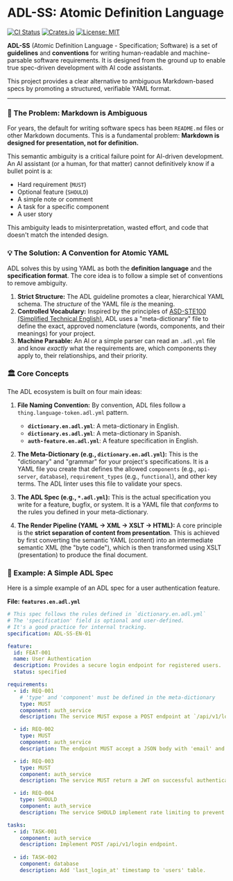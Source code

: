 # ADL-SS: Atomic Definition Language

[![CI Status](https://img.shields.io/github/actions/workflow/status/username/adl/ci.yml?branch=main&style=flat-square)](https://github.com/username/adl/actions)
[![Crates.io](https://img.shields.io/crates/v/adl.svg?style=flat-square)](https://crates.io/crates/adl)
[![License: MIT](https://img.shields.io/badge/License-MIT-yellow.svg?style=flat-square)](https://opensource.org/licenses/MIT)

**ADL-SS** (Atomic Definition Language - Specification; Software) is a set of **guidelines** and **conventions** for writing human-readable and machine-parsable software requirements. It is designed from the ground up to enable true spec-driven development with AI code assistants.

This project provides a clear alternative to ambiguous Markdown-based specs by promoting a structured, verifiable YAML format.

---

### 💬 The Problem: Markdown is Ambiguous

For years, the default for writing software specs has been `README.md` files or other Markdown documents. This is a fundamental problem: **Markdown is designed for presentation, not for definition.**

This semantic ambiguity is a critical failure point for AI-driven development. An AI assistant (or a human, for that matter) cannot definitively know if a bullet point is a:

* Hard requirement (`MUST`)
* Optional feature (`SHOULD`)
* A simple note or comment
* A task for a specific component
* A user story

This ambiguity leads to misinterpretation, wasted effort, and code that doesn't match the intended design.

### 💡 The Solution: A Convention for Atomic YAML

ADL solves this by using YAML as both the **definition language** and the **specification format**. The core idea is to follow a simple set of conventions to remove ambiguity.

1.  **Strict Structure:** The ADL guideline promotes a clear, hierarchical YAML schema. The *structure* of the YAML file *is* the meaning.
2.  **Controlled Vocabulary:** Inspired by the principles of [ASD-STE100 (Simplified Technical English)](https://www.asd-ste100.org/), ADL uses a "meta-dictionary" file to define the exact, approved nomenclature (words, components, and their meanings) for your project.
3.  **Machine Parsable:** An AI or a simple parser can read an `.adl.yml` file and know *exactly* what the requirements are, which components they apply to, their relationships, and their priority.

### 🏛️ Core Concepts

The ADL ecosystem is built on four main ideas:

1.  **File Naming Convention:**
    By convention, ADL files follow a `thing.language-token.adl.yml` pattern.
    * **`dictionary.en.adl.yml`**: A meta-dictionary in English.
    * **`dictionary.es.adl.yml`**: A meta-dictionary in Spanish.
    * **`auth-feature.en.adl.yml`**: A feature specification in English.

2.  **The Meta-Dictionary (e.g., `dictionary.en.adl.yml`):**
    This is the "dictionary" and "grammar" for your project's specifications. It is a YAML file you create that defines the allowed `components` (e.g., `api-server`, `database`), `requirement_types` (e.g., `functional`), and other key terms. The ADL linter uses this file to validate your specs.

3.  **The ADL Spec (e.g., `*.adl.yml`):**
    This is the actual specification you write for a feature, bugfix, or system. It is a YAML file that *conforms* to the rules you defined in your meta-dictionary.

4.  **The Render Pipeline (YAML → XML → XSLT → HTML):**
    A core principle is the **strict separation of content from presentation**. This is achieved by first converting the semantic YAML (content) into an intermediate semantic XML (the "byte code"), which is then transformed using XSLT (presentation) to produce the final document.

### 🧩 Example: A Simple ADL Spec

Here is a simple example of an ADL spec for a user authentication feature.

**File: `features.en.adl.yml`**
```yaml
# This spec follows the rules defined in `dictionary.en.adl.yml`
# The 'specification' field is optional and user-defined.
# It's a good practice for internal tracking.
specification: ADL-SS-EN-01

feature:
  id: FEAT-001
  name: User Authentication
  description: Provides a secure login endpoint for registered users.
  status: specified

requirements:
  - id: REQ-001
    # 'type' and 'component' must be defined in the meta-dictionary
    type: MUST
    component: auth_service
    description: The service MUST expose a POST endpoint at `/api/v1/login`.

  - id: REQ-002
    type: MUST
    component: auth_service
    description: The endpoint MUST accept a JSON body with 'email' and 'password'.

  - id: REQ-003
    type: MUST
    component: auth_service
    description: The service MUST return a JWT on successful authentication.

  - id: REQ-004
    type: SHOULD
    component: auth_service
    description: The service SHOULD implement rate limiting to prevent brute-force attacks.

tasks:
  - id: TASK-001
    component: auth_service
    description: Implement POST /api/v1/login endpoint.
  
  - id: TASK-002
    component: database
    description: Add 'last_login_at' timestamp to 'users' table.
